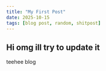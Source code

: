 ```yaml
---
title: "My First Post"
date: 2025-10-15
tags: [blog post, random, shitpost]
---
```


## Hi omg ill try to update it

teehee blog
